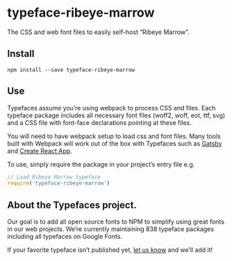 
# typeface-ribeye-marrow

The CSS and web font files to easily self-host “Ribeye Marrow”.

## Install

`npm install --save typeface-ribeye-marrow`

## Use

Typefaces assume you’re using webpack to process CSS and files. Each typeface
package includes all necessary font files (woff2, woff, eot, ttf, svg) and
a CSS file with font-face declarations pointing at these files.

You will need to have webpack setup to load css and font files. Many tools built
with Webpack will work out of the box with Typefaces such as [Gatsby](https://github.com/gatsbyjs/gatsby)
and [Create React App](https://github.com/facebookincubator/create-react-app).

To use, simply require the package in your project’s entry file e.g.

```javascript
// Load Ribeye Marrow typeface
require('typeface-ribeye-marrow')
```

## About the Typefaces project.

Our goal is to add all open source fonts to NPM to simplify using great fonts in
our web projects. We’re currently maintaining 838 typeface packages
including all typefaces on Google Fonts.

If your favorite typeface isn’t published yet, [let us know](https://github.com/KyleAMathews/typefaces)
and we’ll add it!
